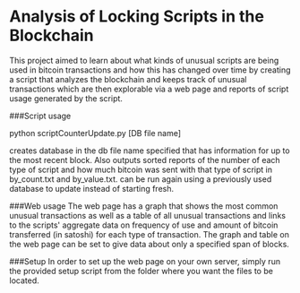 # Analysis of Locking Scripts in the Blockchain

This project aimed to learn about what kinds of unusual scripts are being used in bitcoin transactions and how this has changed over time by creating a script that analyzes the blockchain and keeps track of unusual transactions which are then explorable via a web page and reports of script usage generated by the script.



###Script usage

python scriptCounterUpdate.py [DB file name]

creates database in the db file name specified that has information for up to the most recent block. Also outputs sorted reports of the number of each type of script and how much bitcoin was sent with that type of script in by_count.txt and by_value.txt. can be run again using a previously used database to update instead of starting fresh.


###Web usage
The web page has a graph that shows the most common unusual transactions as well as a table of all unusual transactions and links to the scripts' aggregate data on frequency of use and amount of bitcoin transferred (in satoshi) for each type of transaction. The graph and table on the web page can be set to give data about only a specified span of blocks.

###Setup
In order to set up the web page on your own server, simply run the provided setup script from the folder where you want the files to be located.
